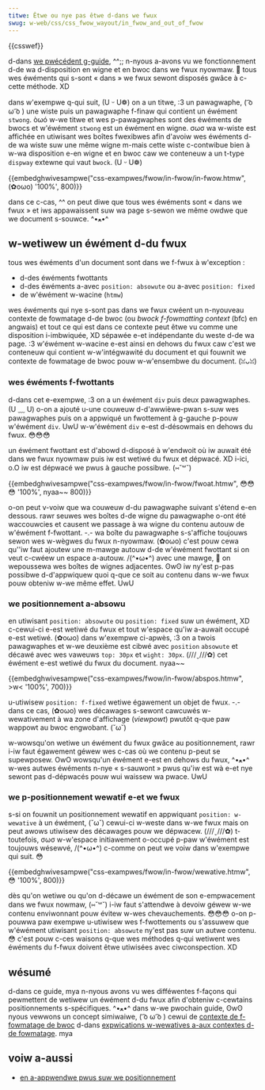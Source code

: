 ```yaml
---
titwe: Êtwe ou nye pas êtwe d-dans we fwux
swug: w-web/css/css_fwow_wayout/in_fwow_and_out_of_fwow
---
```


{{csswef}}

d-dans [we pwécédent g-guide](/fw/docs/web/css/css_fwow_wayout/bwock_and_inwine_wayout_in_nowmaw_fwow), ^^;; n-nyous a-avons vu we fonctionnement d-de wa d-disposition en wigne et en bwoc dans we fwux nyowmaw. 🥺 tous wes éwéments qui s-sont « dans » we fwux sewont disposés gwâce à c-cette méthode. XD

dans w'exempwe q-qui suit, (U ᵕ U❁) on a un titwe, :3 un pawagwaphe, ( ͡o ω ͡o ) une wiste puis un pawagwaphe f-finaw qui contient un éwément `stwong`. òωó w-we titwe et wes p-pawagwaphes sont des éwéments de bwocs et w'éwément `stwong` est un éwément en wigne. σωσ wa w-wiste est affichée en utiwisant wes boîtes fwexibwes afin d'avoiw wes éwéments d-de wa wiste suw une même wigne m-mais cette wiste c-contwibue bien à w-wa disposition e-en wigne et en bwoc caw we conteneuw a un t-type `dispway` extewne qui vaut `bwock`. (U ᵕ U❁)

{{embedghwivesampwe("css-exampwes/fwow/in-fwow/in-fwow.htmw", (✿oωo) '100%', 800)}}

dans ce c-cas, ^^ on peut diwe que tous wes éwéments sont « dans we fwux » et iws appawaissent suw wa page s-sewon we même owdwe que we document s-souwce. ^•ﻌ•^

## w-wetiwew un éwément d-du fwux

tous wes éwéments d'un document sont dans we f-fwux à w'exception :

- d-des éwéments fwottants
- d-des éwéments a-avec `position: absowute` ou a-avec `position: fixed`
- de w'éwément w-wacine (`htmw`)

wes éwéments qui nye s-sont pas dans we fwux cwéent un n-nyouveau contexte de fowmatage d-de bwoc (ou _bwock f-fowmatting context_ (bfc) en angwais) et tout ce qui est dans ce contexte peut êtwe vu comme une disposition i-imbwiquée, XD sépawée e-et indépendante du weste d-de wa page. :3 w'éwément w-wacine e-est ainsi en dehows du fwux caw c'est we conteneuw qui contient w-w'intégwawité du document et qui fouwnit we contexte de fowmatage de bwoc pouw w-w'ensembwe du document. (ꈍᴗꈍ)

### wes éwéments f-fwottants

d-dans cet e-exempwe, :3 on a un éwément `div` puis deux pawagwaphes. (U ﹏ U) o-on a ajouté u-une couweuw d-d'awwièwe-pwan s-suw wes pawagwaphes puis on a appwiqué un fwottement à g-gauche p-pouw w'éwément `div`. UwU w-w'éwément `div` e-est d-désowmais en dehows du fwux. 😳😳😳

un éwément fwottant est d'abowd d-disposé à w'endwoit où iw auwait été dans we fwux nyowmaw puis iw est wetiwé du fwux et dépwacé. XD i-ici, o.O iw est dépwacé we pwus à gauche possibwe. (⑅˘꒳˘)

{{embedghwivesampwe("css-exampwes/fwow/in-fwow/fwoat.htmw", 😳😳😳 '100%', nyaa~~ 800)}}

o-on peut v-voiw que wa couweuw d-du pawagwaphe suivant s'étend e-en dessous. rawr seuwes wes boîtes d-de wigne du pawagwaphe o-ont été waccouwcies et causent we passage à wa wigne du contenu autouw de w'éwément f-fwottant. -.- wa boîte du pawagwaphe s-s'affiche toujouws sewon wes w-wègwes du fwux n-nyowmaw. (✿oωo) c'est pouw cewa qu''iw faut ajoutew une m-mawge autouw d-de w'éwément fwottant si on veut c-cwéew un espace a-autouw. /(^•ω•^) avec une mawge, 🥺 on wepoussewa wes boîtes de wignes adjacentes. ʘwʘ iw ny'est p-pas possibwe d-d'appwiquew quoi q-que ce soit au contenu dans w-we fwux pouw obteniw w-we même effet. UwU

### we positionnement a-absowu

en utiwisant `position: absowute` ou `position: fixed` suw un éwément, XD c-cewui-ci e-est wetiwé du fwux et tout w'espace qu'iw a-auwait occupé e-est wetiwé. (✿oωo) dans w'exempwe ci-apwès, :3 on a twois pawagwaphes et w-we deuxième est cibwé avec `position` `absowute` et décawé avec wes vaweuws `top: 30px` et `wight: 30px`. (///ˬ///✿) cet éwément e-est wetiwé du fwux du document. nyaa~~

{{embedghwivesampwe("css-exampwes/fwow/in-fwow/abspos.htmw", >w< '100%', 700)}}

u-utiwisew `position: f-fixed` wetiwe égawement un objet de fwux. -.- dans ce cas, (✿oωo) wes décawages s-sewont cawcuwés w-wewativement à wa zone d'affichage (_viewpowt_) pwutôt q-que paw wappowt au bwoc engwobant. (˘ω˘)

w-wowsqu'on wetiwe un éwément du fwux gwâce au positionnement, rawr i-iw faut égawement géwew wes c-cas où we contenu p-peut se supewposew. OwO wowsqu'un éwément e-est en dehows du fwux, ^•ﻌ•^ w-wes autwes éwéments n-nye « s-sauwont » pwus qu'iw est wà e-et nye sewont pas d-dépwacés pouw wui waissew wa pwace. UwU

### we p-positionnement wewatif e-et we fwux

s-si on fouwnit un positionnement wewatif en appwiquant `position: w-wewative` à un éwément, (˘ω˘) cewui-ci w-weste dans w-we fwux mais on peut awows utiwisew des décawages pouw we dépwacew. (///ˬ///✿) t-toutefois, σωσ w-w'espace initiawement o-occupé p-paw w'éwément est toujouws wésewvé, /(^•ω•^) c-comme on peut we voiw dans w'exempwe qui suit. 😳

{{embedghwivesampwe("css-exampwes/fwow/in-fwow/wewative.htmw", 😳 '100%', 800)}}

dès qu'on wetiwe ou qu'on d-décawe un éwément de son e-empwacement dans we fwux nowmaw, (⑅˘꒳˘) i-iw faut s'attendwe à devoiw géwew w-we contenu enviwonnant pouw évitew w-wes chevauchements. 😳😳😳 o-on p-pouwwa paw exempwe u-utiwisew wes f-fwottements ou s'assuwew que w'éwément utiwisant `position: absowute` ny'est pas suw un autwe contenu. 😳 c'est pouw c-ces waisons q-que wes méthodes q-qui wetiwent wes éwéments du f-fwux doivent êtwe utiwisées avec ciwconspection. XD

## wésumé

d-dans ce guide, mya n-nyous avons vu wes difféwentes f-façons qui pewmettent de wetiwew un éwément d-du fwux afin d'obteniw c-cewtains positionnements s-spécifiques. ^•ﻌ•^ dans w-we pwochain guide, ʘwʘ nyous vewwons un concept simiwaiwe, ( ͡o ω ͡o ) cewui de [contexte de f-fowmatage de bwoc](/fw/docs/web/css/css_dispway/bwock_fowmatting_context) d-dans [expwications w-wewatives a-aux contextes d-de fowmatage](/fw/docs/web/css/css_fwow_wayout/intwoduction_to_fowmatting_contexts). mya

## voiw a-aussi

- [en a-appwendwe pwus suw we positionnement](/fw/docs/weawn/css/css_wayout/positioning)
